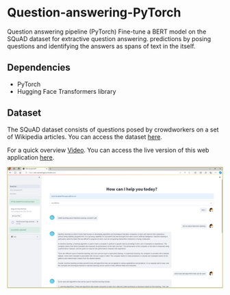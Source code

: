 # Question-answering-PyTorch
 Question answering pipeline (PyTorch) Fine-tune a BERT model on the SQuAD dataset for extractive question answering. predictions by posing questions and identifying the answers as spans of text in the itself.

## Dependencies
- PyTorch
- Hugging Face Transformers library

## Dataset
The SQuAD dataset consists of questions posed by crowdworkers on a set of Wikipedia articles. You can access the dataset [here](https://huggingface.co/datasets/squad).

For a quick overview [Video](https://drive.google.com/file/d/1LtJo1z5w26aAnolNQtlbsan5-mQG981C/view?usp=sharing). You can access the live version of this web application [here](https://doc-assistantgpt.onrender.com/). 

![Image Alt Text](https://github.com/ThaminduSulakshana/DOC.AssistantGPT/blob/main/Screenshot%20(445).png)
